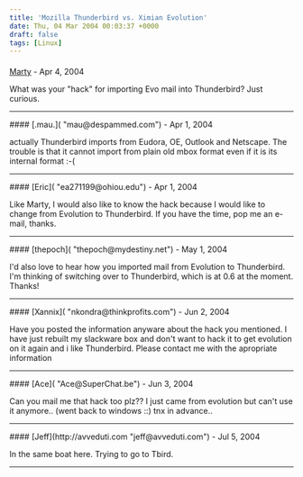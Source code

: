 ```yaml
---
title: 'Mozilla Thunderbird vs. Ximian Evolution'
date: Thu, 04 Mar 2004 00:03:37 +0000
draft: false
tags: [Linux]
---
```



#### 
[Marty]( "marty@redhat.com") - <time datetime="2004-04-01 18:36:35">Apr 4, 2004</time>

What was your "hack" for importing Evo mail into Thunderbird? Just curious.
<hr />
#### 
[.mau.]( "mau@despammed.com") - <time datetime="2004-04-12 14:42:25">Apr 1, 2004</time>

actually Thunderbird imports from Eudora, OE, Outlook and Netscape. The trouble is that it cannot import from plain old mbox format even if it is its internal format :-(
<hr />
#### 
[Eric]( "ea271199@ohiou.edu") - <time datetime="2004-04-26 12:52:44">Apr 1, 2004</time>

Like Marty, I would also like to know the hack because I would like to change from Evolution to Thunderbird. If you have the time, pop me an e-mail, thanks.
<hr />
#### 
[thepoch]( "thepoch@mydestiny.net") - <time datetime="2004-05-03 10:22:19">May 1, 2004</time>

I'd also love to hear how you imported mail from Evolution to Thunderbird. I'm thinking of switching over to Thunderbird, which is at 0.6 at the moment. Thanks!
<hr />
#### 
[Xannix]( "nkondra@thinkprofits.com") - <time datetime="2004-06-01 13:58:15">Jun 2, 2004</time>

Have you posted the information anyware about the hack you mentioned. I have just rebuilt my slackware box and don't want to hack it to get evolution on it again and i like Thunderbird. Please contact me with the apropriate information
<hr />
#### 
[Ace]( "Ace@SuperChat.be") - <time datetime="2004-06-30 17:11:58">Jun 3, 2004</time>

Can you mail me that hack too plz?? I just came from evolution but can't use it anymore.. (went back to windows :$:$) tnx in advance..
<hr />
#### 
[Jeff](http://avveduti.com "jeff@avveduti.com") - <time datetime="2004-07-02 18:46:00">Jul 5, 2004</time>

In the same boat here. Trying to go to Tbird.
<hr />

